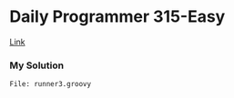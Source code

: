 # Daily Programmer 315-Easy

[Link](https://www.reddit.com/r/dailyprogrammer/comments/6ba9id/20170515_challenge_315_easy_xor_multiplication/)

### My Solution
    File: runner3.groovy
